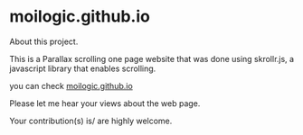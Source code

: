# moilogic.github.io
About this project.

This is a Parallax scrolling one page website that was done using skrollr.js, a javascript library that enables scrolling.

you can check <a href="https://moilogic.github.io/"  target="_blank" >moilogic.github.io</a> 

Please let me hear your views about the web page.

Your contribution(s) is/ are highly welcome.
